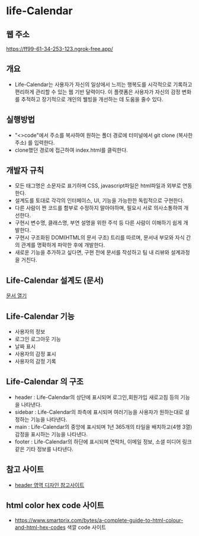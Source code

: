 # life-Calendar
## 웹 주소
https://ff99-61-34-253-123.ngrok-free.app/

## 개요  
- Life-Calendar는 사용자가 자신의 일상에서 느끼는 행복도를 시각적으로 기록하고 편리하게 관리할 수 있는 웹 기반 달력이다. 이 플랫폼은 사용자가 자신의 감정 변화를 추적하고 장기적으로 개인의 웰빙을 개선하는 데 도움을 줄수 있다.

## 실행방법  
- "<>code"에서 주소를 복사하여 원하는 폴더 경로에 터미널에서 git clone (복사한 주소) 를 입력한다.
- clone했던 경로에 접근하여 index.html를 클릭한다.

## 개발자 규칙  
- 모든 태그명은 소문자로 표기하며 CSS, javascript파일은 html파일과 외부로 연동한다.
- 설계도를 토대로 각각의 인터페이스, UI, 기능을 가능한한 독립적으로 구현한다.
- 다른 사람이 짠 코드를 함부로 수정하지 말아야하며, 필요시 서로 의사소통하여 개선한다.
- 구현시 변수명, 클래스명, 부연 설명을 위한 주석 등 다른 사람이 이해하기 쉽게 개발한다.
- 구현시 구조화된 DOM(HTML의 문서 구조) 트리를 따르며, 문서내 부모와 자식 간의 관계를 명확하게 파악한 후에 개발한다.
- 새로운 기능을 추가하고 싶다면, 구현 전에 문서를 작성하고 팀 내 리뷰와 설계과정을 거친다.
  
## Life-Calendar 설계도 (문서)  
<a href="https://docs.google.com/document/d/1kFv2AlgV6okS5pjSDy7rbzng9SRRdzr2FOT6_B91_5o/edit?usp=sharing" target="_blank">문서 열기</a>

## Life-Calendar 기능
- 사용자의 정보 
- 로그인 로그아웃 기능
- 날짜 표시
- 사용자의 감정 표시
- 사용자의 감정 기록

## Life-Calendar 의 구조
- header : Life-Calendar의 상단에 표시되며 로그인,회원가입 새로고침 등의 기능을 나타낸다. 
- sidebar : Life-Calendar의 좌측에 표시되며 여러기능을 사용자가 원하는대로 설정하는 기능을 나타낸다.
- main : Life-Calendar의 중앙에 표시되며 1년 365개의 타일을 배치하고(4행 3열) 감정을 표시하는 기능을 나타낸다.
- footer : Life-Calendar의 하단에 표시되며 연락처, 이메일 정보, 소셜 미디어 링크 같은 기타 정보를 나타낸다.

## 참고 사이트 
- <a href="https://brunch.co.kr/@830bfa34e0894d6/25">header 영역 디자인 참고사이트</a>

## html color hex code 사이트
- https://www.smartprix.com/bytes/a-complete-guide-to-html-colour-and-html-hex-codes 색깔 code 사이트

